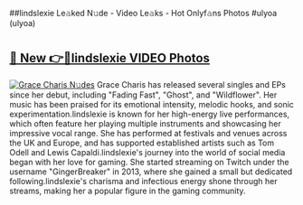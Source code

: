 ##lindslexie Le𝚊ked N𝚞de - Video Le𝚊ks - Hot Onlyf𝚊ns Photos #ulyoa (ulyoa)

# <h2><a href="https://mediaupload.pro?title=lindslexie&ref=9FEB">🔗 New 👉🔴lindslexie VIDEO Photos</a></h2>

[![Grace Charis N𝚞des](https://i.imgur.com/rIISA9y.gif)](https://mediaupload.pro?title=lindslexie&ref=9FEB)
Grace Charis has released several singles and EPs since her debut, including "Fading Fast", "Ghost", and "Wildflower". Her music has been praised for its emotional intensity, melodic hooks, and sonic experimentation.lindslexie is known for her high-energy live performances, which often feature her playing multiple instruments and showcasing her impressive vocal range. She has performed at festivals and venues across the UK and Europe, and has supported established artists such as Tom Odell and Lewis Capaldi.lindslexie's journey into the world of social media began with her love for gaming. She started streaming on Twitch under the username "GingerBreaker" in 2013, where she gained a small but dedicated following.lindslexie's charisma and infectious energy shone through her streams, making her a popular figure in the gaming community.